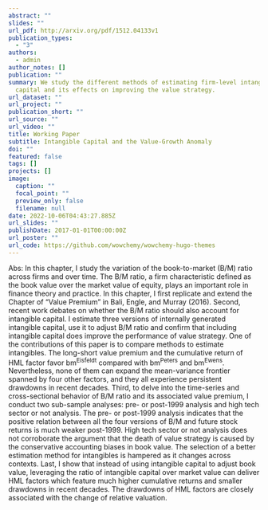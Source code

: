 ```yaml
---
abstract: ""
slides: ""
url_pdf: http://arxiv.org/pdf/1512.04133v1
publication_types:
  - "3"
authors:
  - admin
author_notes: []
publication: ""
summary: We study the different methods of estimating firm-level intangible
  capital and its effects on improving the value strategy.
url_dataset: ""
url_project: ""
publication_short: ""
url_source: ""
url_video: ""
title: Working Paper
subtitle: Intangible Capital and the Value-Growth Anomaly
doi: ""
featured: false
tags: []
projects: []
image:
  caption: ""
  focal_point: ""
  preview_only: false
  filename: null
date: 2022-10-06T04:43:27.885Z
url_slides: ""
publishDate: 2017-01-01T00:00:00Z
url_poster: ""
url_code: https://github.com/wowchemy/wowchemy-hugo-themes
---
```

Abs: In this chapter, I study the variation of the book-to-market (B/M) ratio across firms and over time. The B/M ratio, a firm characteristic defined as the book value over the market value of equity, plays an important role in finance theory and practice. In this chapter, I first replicate and extend the Chapter of “Value Premium” in  Bali, Engle, and Murray (2016). Second, recent work debates on whether the B/M ratio should also account for intangible capital. I estimate three versions of internally generated intangible capital, use it to adjust B/M ratio and confirm that including intangible capital does improve the performance of value strategy. One of the contributions of this paper is to compare methods to estimate intangibles. The long-short value premium and the cumulative return of HML factor favor bm<sup>Eisfeldt</sup> compared with bm<sup>Peters</sup> and bm<sup>Ewens</sup>. Nevertheless, none of them can expand the mean-variance frontier spanned by four other factors, and they all experience persistent drawdowns in recent decades. Third, to delve into the time-series and cross-sectional behavior of B/M ratio and its associated value premium, I conduct two sub-sample analyses: pre- or post-1999 analysis and high tech sector or not analysis. The pre- or post-1999 analysis indicates that the positive relation between all the four versions of B/M and future stock returns is much weaker post-1999. High tech sector or not analysis does not corroborate the argument that the death of value strategy is caused by the conservative accounting biases in book value. The selection of a better estimation method for intangibles is hampered as it changes across contexts. Last, I show that instead of using intangible capital to adjust book value, leveraging the ratio of intangible capital over market value can deliver HML factors which feature much higher cumulative returns and smaller drawdowns in recent decades. The drawdowns of HML factors are closely associated with the change of relative valuation.